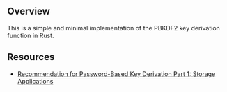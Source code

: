 ## Overview

This is a simple and minimal implementation of the PBKDF2 key derivation function in Rust.

## Resources

- [Recommendation for Password-Based Key Derivation Part 1: Storage Applications](https://nvlpubs.nist.gov/nistpubs/Legacy/SP/nistspecialpublication800-132.pdf)